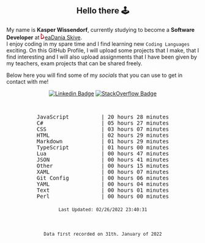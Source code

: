 ## <p align="center">Hello there 🕹️</p>

My name is **Kasper Wissendorf**, currently studying to become a **Software Developer** at [![Icon](/icons/Dania.png)eaDania Skive](https://eadania.com/). <br>
I enjoy coding in my spare time and I find learning new `Coding Languages` exciting. On this GitHub Profile, I will upload some projects that I make, that I find interesting and I will also upload assignments that I have been given by my teachers, exam projects that can be shared freely. 

Below here you will find some of my *socials* that you can use to get in contact with me!

<div align="center">
  
[![Linkedin Badge](https://img.shields.io/badge/-LinkedIn-blue?style=flat-square&logo=Linkedin&logoColor=white)](https://www.linkedin.com/in/kasper-wissendorf-7279011b6/)
[![StackOverflow Badge](https://img.shields.io/badge/-Stack%20Overflow-FE7A16?style=flat-square&logo=Stack-Overflow&logoColor=white)](https://stackoverflow.com/users/18100435/kasper-wissendorf)
</div>

<br>
<div align="center">
<pre>
JavaScript          | 20 hours 28 minutes
C#                  | 05 hours 27 minutes
CSS                 | 03 hours 07 minutes
HTML                | 02 hours 29 minutes
Markdown            | 01 hours 29 minutes
TypeScript          | 01 hours 00 minutes
Lua                 | 00 hours 47 minutes
JSON                | 00 hours 41 minutes
Other               | 00 hours 15 minutes
XAML                | 00 hours 07 minutes
Git Config          | 00 hours 06 minutes
YAML                | 00 hours 04 minutes
Text                | 00 hours 01 minutes
Perl                | 00 hours 00 minutes
<p align="center"><sub>Last Updated: 02/26/2022 23:40:31</sub></p>
<p align="center"><sub>Data first recorded on 31th. January of 2022</sub></p>
</pre>
</div>